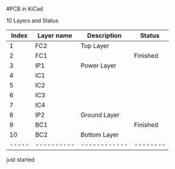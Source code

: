 #PCB in KiCad

10 Layers and Status


| Index | Layer name | Description  | Status   |
| ----- | ---------- | ------------ | -------- |
| 1     | FC2        | Top Layer    |          |
| 2     | FC1        |              | Finished |
| 3     | IP1        | Power Layer  |          |
| 4     | IC1        |              |          |
| 5     | IC2        |              |          |
| 6     | IC3        |              |          |
| 7     | IC4        |              |          |
| 8     | IP2        | Ground Layer |          |
| 9     | BC1        |              | Finished |
| 10    | BC2        | Bottom Layer |          |
| ----- | ---------- | ------------ | -------- |


just started
